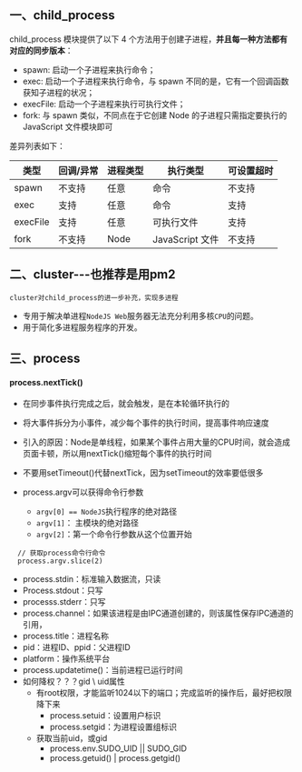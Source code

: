 ## 一、child_process

child_process 模块提供了以下 4 个方法用于创建子进程，**并且每一种方法都有对应的同步版本**：

- spawn: 启动一个子进程来执行命令；
- exec:  启动一个子进程来执行命令，与 spawn 不同的是，它有一个回调函数获知子进程的状况；
- execFile: 启动一个子进程来执行可执行文件；
- fork: 与 spawn 类似，不同点在于它创建 Node 的子进程只需指定要执行的 JavaScript 文件模块即可

差异列表如下：

| 类型     | 回调/异常 | 进程类型 | 执行类型        | 可设置超时 |
| -------- | --------- | -------- | --------------- | ---------- |
| spawn    | 不支持    | 任意     | 命令            | 不支持     |
| exec     | 支持      | 任意     | 命令            | 支持       |
| execFile | 支持      | 任意     | 可执行文件      | 支持       |
| fork     | 不支持    | Node     | JavaScript 文件 | 不支持     |





## 二、cluster---也推荐是用pm2

```
cluster对child_process的进一步补充，实现多进程
```

- 专用于解决单进程`NodeJS Web`服务器无法充分利用多核`CPU`的问题。
- 用于简化多进程服务程序的开发。



## 三、process

#### process.nextTick()

- 在同步事件执行完成之后，就会触发，是在本轮循环执行的
- 将大事件拆分为小事件，减少每个事件的执行时间，提高事件响应速度
- 引入的原因：Node是单线程，如果某个事件占用大量的CPU时间，就会造成页面卡顿，所以用nextTick()缩短每个事件的执行时间
- 不要用setTimeout()代替nextTick，因为setTimeout的效率要低很多

- process.argv可以获得命令行参数
  - `argv[0] == NodeJS`执行程序的绝对路径
  - `argv[1]`： 主模块的绝对路径
  - `argv[2]`：第一个命令行参数从这个位置开始

```JS
  // 获取process命令行命令
  process.argv.slice(2)
```

- process.stdin：标准输入数据流，只读
- Process.stdout：只写
- processs.stderr：只写
- process.channel：如果该进程是由IPC通道创建的，则该属性保存IPC通道的引用，
- process.title：进程名称
- pid：进程ID、ppid：父进程ID
- platform：操作系统平台
- process.updatetime()：当前进程已运行时间
- 如何降权？？？gid \ uid属性
  - 有root权限，才能监听1024以下的端口；完成监听的操作后，最好把权限降下来
    - process.setuid：设置用户标识
    - process.setgid：为进程设置组标识
  - 获取当前uid，或gid
    - process.env.SUDO_UID || SUDO_GID
    - process.getuid() | process.getgid()


